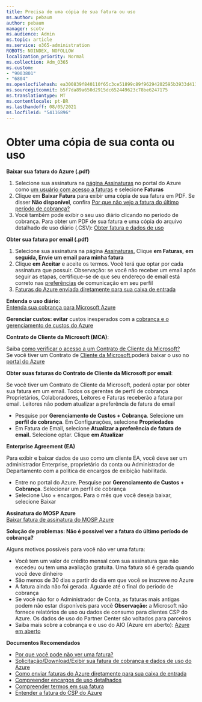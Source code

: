 ```yaml
---
title: Precisa de uma cópia de sua fatura ou uso
ms.author: pebaum
author: pebaum
manager: scotv
ms.audience: Admin
ms.topic: article
ms.service: o365-administration
ROBOTS: NOINDEX, NOFOLLOW
localization_priority: Normal
ms.collection: Adm_O365
ms.custom:
- "9003801"
- "6804"
ms.openlocfilehash: ea300839f840110f65c3ce51899c89f96294202595b3933d411d6f1803fa7e43
ms.sourcegitcommit: b5f7da89a650d2915dc652449623c78be6247175
ms.translationtype: MT
ms.contentlocale: pt-BR
ms.lasthandoff: 08/05/2021
ms.locfileid: "54116896"
---
```

# <a name="get-a-copy-of-your-bill-or-usage"></a>Obter uma cópia de sua conta ou uso

**Baixar sua fatura do Azure (.pdf)**

1. Selecione sua assinatura na [página Assinaturas](https://portal.azure.com/#blade/Microsoft_Azure_Billing/SubscriptionsBlade) no portal do Azure como [um usuário com acesso a faturas](https://docs.microsoft.com/azure/cost-management-billing/manage/manage-billing-access?WT.mc_id=Portal-Microsoft_Azure_Support) e selecione **Faturas**
2. Clique em **Baixar Fatura** para exibir uma cópia de sua fatura em PDF. Se disser **Não disponível**, confira [Por que não vejo a fatura do último período de cobrança?](https://docs.microsoft.com/azure/cost-management-billing/manage/download-azure-invoice-daily-usage-date?WT.mc_id=Portal-Microsoft_Azure_Support#noinvoice)
3. Você também pode exibir o seu uso diário clicando no período de cobrança. Para obter um PDF de sua fatura e uma cópia do arquivo detalhado de uso diário (.CSV): [Obter fatura e dados de uso](https://docs.microsoft.com/azure/cost-management-billing/manage/download-azure-invoice-daily-usage-date?WT.mc_id=Portal-Microsoft_Azure_Support)

**Obter sua fatura por email (.pdf)**

1. Selecione sua assinatura na página [Assinaturas.](https://ms.portal.azure.com/#blade/Microsoft_Azure_Billing/SubscriptionsBlade) Clique **em Faturas,** **em seguida, Envie um email para minha fatura**
2. Clique **em Aceitar** e aceite os termos. Você terá que optar por cada assinatura que possuir. Observação: se você não receber um email após seguir as etapas, certifique-se de que seu endereço de email está correto nas [preferências](https://account.windowsazure.com/profile) de comunicação em seu perfil
3. [Faturas do Azure enviada diretamente para sua caixa de entrada](https://azure.microsoft.com/blog/azure-email-invoices/)

**Entenda o uso diário:**  
 [Entenda sua cobrança para Microsoft Azure](https://docs.microsoft.com/azure/cost-management-billing/understand/review-individual-bill?WT.mc_id=Portal-Microsoft_Azure_Support)  

**Gerenciar custos: evitar** custos inesperados com a [cobrança e o gerenciamento de custos do Azure](https://docs.microsoft.com/azure/cost-management-billing/manage/getting-started?WT.mc_id=Portal-Microsoft_Azure_Support)  

**Contrato de Cliente da Microsoft (MCA)**:

Saiba  [como verificar o acesso a um Contrato de Cliente da Microsoft?](https://docs.microsoft.com/azure/cost-management-billing/manage/download-azure-invoice-daily-usage-date?WT.mc_id=Portal-Microsoft_Azure_Support#check-access-to-a-microsoft-customer-agreement)  
Se você tiver um Contrato de [Cliente da Microsoft,](https://docs.microsoft.com/azure/cost-management-billing/manage/download-azure-invoice-daily-usage-date?WT.mc_id=Portal-Microsoft_Azure_Support#check-access-to-a-microsoft-customer-agreement)poderá baixar o uso no [portal do Azure](https://portal.azure.com/)

**Obter suas faturas do Contrato de Cliente da Microsoft por email**:

Se você tiver um Contrato de Cliente da Microsoft, poderá optar por obter sua fatura em um email. Todos os gerentes de perfil de cobrança Proprietários, Colaboradores, Leitores e Faturas receberão a fatura por email. Leitores não podem atualizar a preferência de fatura de email

- Pesquise por **Gerenciamento de Custos + Cobrança**. Selecione um **perfil de cobrança**. Em Configurações, selecione **Propriedades**
- Em Fatura de Email, selecione **Atualizar a preferência de fatura de email.** Selecione optar. Clique **em Atualizar**

**Enterprise Agreement (EA)**

Para exibir e baixar dados de uso como um cliente EA, você deve ser um administrador Enterprise, proprietário da conta ou Administrador de Departamento com a política de encargos de exibição habilitada.

- Entre no portal do Azure. Pesquise por **Gerenciamento de Custos + Cobrança**. Selecionar um perfil de cobrança
- Selecione Uso + encargos. Para o mês que você deseja baixar, selecione Baixar

**Assinatura do MOSP Azure**  
[Baixar fatura de assinatura do MOSP Azure](https://docs.microsoft.com/azure/cost-management-billing/understand/download-azure-invoice?WT.mc_id=Portal-Microsoft_Azure_Support#download-your-mosp-azure-subscription-invoice)

**Solução de problemas: Não é possível ver a fatura do último período de cobrança?**

Alguns motivos possíveis para você não ver uma fatura:

- Você tem um valor de crédito mensal com sua assinatura que não excedeu ou tem uma avaliação gratuita. Uma fatura só é gerada quando você deve dinheiro
- São menos de 30 dias a partir do dia em que você se inscreve no Azure
- A fatura ainda não foi gerada. Aguarde até o final do período de cobrança
- Se você não for o Administrador de Conta, as faturas mais antigas podem não estar disponíveis para você **Observação:** a Microsoft não fornece relatórios de uso ou dados de consumo para clientes CSP do Azure. Os dados de uso do Partner Center são voltados para parceiros
- Saiba mais sobre a cobrança e o uso do AIO (Azure em aberto): [Azure em aberto](https://azure.microsoft.com/offers/ms-azr-0111p/)

**Documentos Recomendados**

- [Por que você pode não ver uma fatura?](https://docs.microsoft.com/azure/cost-management-billing/understand/download-azure-invoice?WT.mc_id=Portal-Microsoft_Azure_Support#noinvoice)
- [Solicitação/Download/Exibir sua fatura de cobrança e dados de uso do Azure](https://docs.microsoft.com/azure/cost-management-billing/manage/download-azure-invoice-daily-usage-date?WT.mc_id=Portal-Microsoft_Azure_Support)
- [Como enviar faturas do Azure diretamente para sua caixa de entrada](https://docs.microsoft.com/azure/cost-management-billing/manage/download-azure-invoice-daily-usage-date?WT.mc_id=Portal-Microsoft_Azure_Support)
- [Compreender encargos de uso detalhados](https://docs.microsoft.com/azure/cost-management-billing/understand/review-individual-bill?WT.mc_id=Portal-Microsoft_Azure_Support#csv)
- [Compreender termos em sua fatura](https://docs.microsoft.com/azure/cost-management-billing/understand/understand-invoice?WT.mc_id=Portal-Microsoft_Azure_Support)
- [Entender a fatura do CSP do Azure](https://docs.microsoft.com/partner-center/azure-plan-lp?WT.mc_id=Portal-Microsoft_Azure_Support)
